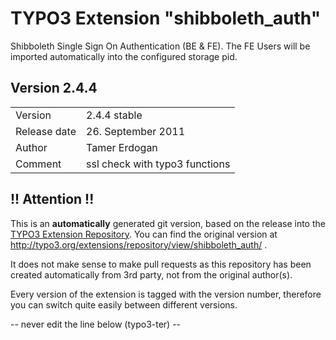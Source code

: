 # TYPO3 Extension "shibboleth_auth"
Shibboleth Single Sign On Authentication (BE & FE). The FE Users will be imported automatically into the configured storage pid.

## Version 2.4.4




<table>
	<tr><td>Version</td><td>2.4.4 stable</td></tr>
	<tr><td>Release date</td><td>26. September 2011</td></tr>
	<tr><td>Author</td><td>Tamer Erdogan</td></tr>
	<tr><td>Comment</td><td>ssl check with typo3 functions</td></tr>
</table>

## !! Attention !!
This is an **automatically** generated git version, based on the release into the [TYPO3 Extension Repository](http://www.typo3.org/extensions/).
You can find the original version at http://typo3.org/extensions/repository/view/shibboleth_auth/ .

It does not make sense to make pull requests as this repository has been created automatically from 3rd party, not from the original author(s).

Every version of the extension is tagged with the version number, therefore you can switch quite easily between different versions.


-- never edit the line below (typo3-ter) --